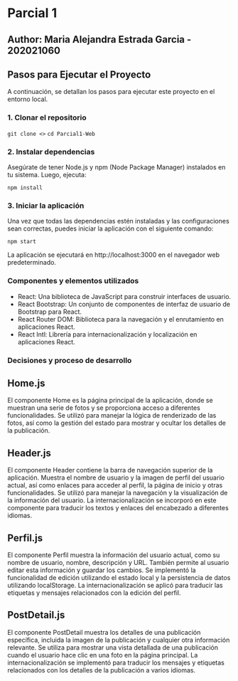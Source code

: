 # Parcial 1

## Author: Maria Alejandra Estrada Garcia - 202021060

## Pasos para Ejecutar el Proyecto
A continuación, se detallan los pasos para ejecutar este proyecto en el entorno local.

### 1. Clonar el repositorio

```git clone <>```
```cd Parcial1-Web```

### 2. Instalar dependencias

Asegúrate de tener Node.js y npm (Node Package Manager) instalados en tu sistema. Luego, ejecuta:

```npm install```

### 3. Iniciar la aplicación

Una vez que todas las dependencias estén instaladas y las configuraciones sean correctas, puedes iniciar la aplicación con el siguiente comando:

```npm start```

La aplicación se ejecutará en http://localhost:3000 en el navegador web predeterminado.

### Componentes y elementos utilizados 

- React: Una biblioteca de JavaScript para construir interfaces de usuario.
- React Bootstrap: Un conjunto de componentes de interfaz de usuario de Bootstrap para React.
- React Router DOM: Biblioteca para la navegación y el enrutamiento en aplicaciones React.
- React Intl: Librería para internacionalización y localización en aplicaciones React.

### Decisiones y proceso de desarrollo

## Home.js

El componente Home es la página principal de la aplicación, donde se muestran una serie de fotos y se proporciona acceso a diferentes funcionalidades. Se utilizó para manejar la lógica de renderizado de las fotos, así como la gestión del estado para mostrar y ocultar los detalles de la publicación.

## Header.js

El componente Header contiene la barra de navegación superior de la aplicación. Muestra el nombre de usuario y la imagen de perfil del usuario actual, así como enlaces para acceder al perfil, la página de inicio y otras funcionalidades. Se utilizó para manejar la navegación y la visualización de la información del usuario. La internacionalización se incorporó en este componente para traducir los textos y enlaces del encabezado a diferentes idiomas.

## Perfil.js 

El componente Perfil muestra la información del usuario actual, como su nombre de usuario, nombre, descripción y URL. También permite al usuario editar esta información y guardar los cambios. Se implementó la funcionalidad de edición utilizando el estado local y la persistencia de datos utilizando localStorage. La internacionalización se aplicó para traducir las etiquetas y mensajes relacionados con la edición del perfil.

## PostDetail.js

El componente PostDetail muestra los detalles de una publicación específica, incluida la imagen de la publicación y cualquier otra información relevante. Se utiliza para mostrar una vista detallada de una publicación cuando el usuario hace clic en una foto en la página principal. La internacionalización se implementó para traducir los mensajes y etiquetas relacionados con los detalles de la publicación a varios idiomas.

